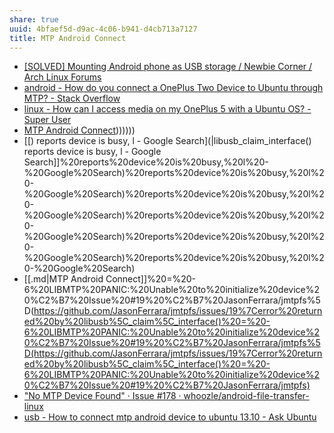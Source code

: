 ```yaml
---
share: true
uuid: 4bfaef5d-d9ac-4c06-b941-d4cb713a7127
title: MTP Android Connect
---
```

* [\[SOLVED\] Mounting Android phone as USB storage / Newbie Corner / Arch Linux Forums](https://bbs.archlinux.org/viewtopic.php?id=240347)
* [android - How do you connect a OnePlus Two Device to Ubuntu through MTP? - Stack Overflow](https://stackoverflow.com/questions/33143928/how-do-you-connect-a-oneplus-two-device-to-ubuntu-through-mtp)
* [linux - How can I access media on my OnePlus 5 with a Ubuntu OS? - Super User](https://superuser.com/questions/1270307/how-can-i-access-media-on-my-oneplus-5-with-a-ubuntu-os)
* [MTP Android Connect](/undefined)))))))
* [[) reports device is busy, l - Google Search](|libusb\_claim\_interface() reports device is busy, l - Google Search]]%20reports%20device%20is%20busy,%20l%20-%20Google%20Search)%20reports%20device%20is%20busy,%20l%20-%20Google%20Search)%20reports%20device%20is%20busy,%20l%20-%20Google%20Search)%20reports%20device%20is%20busy,%20l%20-%20Google%20Search)%20reports%20device%20is%20busy,%20l%20-%20Google%20Search)%20reports%20device%20is%20busy,%20l%20-%20Google%20Search)
* [[.md|MTP Android Connect]]%20=%20-6%20LIBMTP%20PANIC:%20Unable%20to%20initialize%20device%20%C2%B7%20Issue%20#19%20%C2%B7%20JasonFerrara/jmtpfs%5D(https://github.com/JasonFerrara/jmtpfs/issues/19%7Cerror%20returned%20by%20libusb%5C_claim%5C_interface()%20=%20-6%20LIBMTP%20PANIC:%20Unable%20to%20initialize%20device%20%C2%B7%20Issue%20#19%20%C2%B7%20JasonFerrara/jmtpfs%5D(https://github.com/JasonFerrara/jmtpfs/issues/19%7Cerror%20returned%20by%20libusb%5C_claim%5C_interface()%20=%20-6%20LIBMTP%20PANIC:%20Unable%20to%20initialize%20device%20%C2%B7%20Issue%20#19%20%C2%B7%20JasonFerrara/jmtpfs)
* ["No MTP Device Found" · Issue #178 · whoozle/android-file-transfer-linux](https://github.com/whoozle/android-file-transfer-linux/issues/178)
* [usb - How to connect mtp android device to ubuntu 13.10 - Ask Ubuntu](https://askubuntu.com/questions/376815/how-to-connect-mtp-android-device-to-ubuntu-13-10)